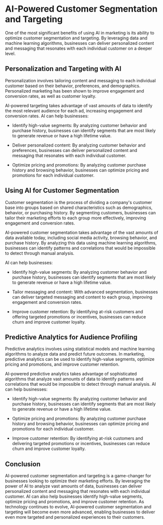AI-Powered Customer Segmentation and Targeting
==============================================

One of the most significant benefits of using AI in marketing is its ability to optimize customer segmentation and targeting. By leveraging data and machine learning algorithms, businesses can deliver personalized content and messaging that resonates with each individual customer on a deeper level.

Personalization and Targeting with AI
-------------------------------------

Personalization involves tailoring content and messaging to each individual customer based on their behavior, preferences, and demographics. Personalized marketing has been shown to improve engagement and conversion rates, as well as customer loyalty.

AI-powered targeting takes advantage of vast amounts of data to identify the most relevant audience for each ad, increasing engagement and conversion rates. AI can help businesses:

* Identify high-value segments: By analyzing customer behavior and purchase history, businesses can identify segments that are most likely to generate revenue or have a high lifetime value.

* Deliver personalized content: By analyzing customer behavior and preferences, businesses can deliver personalized content and messaging that resonates with each individual customer.

* Optimize pricing and promotions: By analyzing customer purchase history and browsing behavior, businesses can optimize pricing and promotions for each individual customer.

Using AI for Customer Segmentation
----------------------------------

Customer segmentation is the process of dividing a company's customer base into groups based on shared characteristics such as demographics, behavior, or purchasing history. By segmenting customers, businesses can tailor their marketing efforts to each group more effectively, improving engagement and conversion rates.

AI-powered customer segmentation takes advantage of the vast amounts of data available today, including social media activity, browsing behavior, and purchase history. By analyzing this data using machine learning algorithms, businesses can identify patterns and correlations that would be impossible to detect through manual analysis.

AI can help businesses:

* Identify high-value segments: By analyzing customer behavior and purchase history, businesses can identify segments that are most likely to generate revenue or have a high lifetime value.

* Tailor messaging and content: With advanced segmentation, businesses can deliver targeted messaging and content to each group, improving engagement and conversion rates.

* Improve customer retention: By identifying at-risk customers and offering targeted promotions or incentives, businesses can reduce churn and improve customer loyalty.

Predictive Analytics for Audience Profiling
-------------------------------------------

Predictive analytics involves using statistical models and machine learning algorithms to analyze data and predict future outcomes. In marketing, predictive analytics can be used to identify high-value segments, optimize pricing and promotions, and improve customer retention.

AI-powered predictive analytics takes advantage of sophisticated algorithms that analyze vast amounts of data to identify patterns and correlations that would be impossible to detect through manual analysis. AI can help businesses:

* Identify high-value segments: By analyzing customer behavior and purchase history, businesses can identify segments that are most likely to generate revenue or have a high lifetime value.

* Optimize pricing and promotions: By analyzing customer purchase history and browsing behavior, businesses can optimize pricing and promotions for each individual customer.

* Improve customer retention: By identifying at-risk customers and delivering targeted promotions or incentives, businesses can reduce churn and improve customer loyalty.

Conclusion
----------

AI-powered customer segmentation and targeting is a game-changer for businesses looking to optimize their marketing efforts. By leveraging the power of AI to analyze vast amounts of data, businesses can deliver personalized content and messaging that resonates with each individual customer. AI can also help businesses identify high-value segments, optimize pricing and promotions, and improve customer retention. As technology continues to evolve, AI-powered customer segmentation and targeting will become even more advanced, enabling businesses to deliver even more targeted and personalized experiences to their customers.
